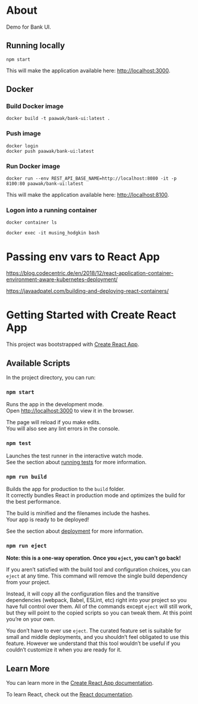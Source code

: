 # About

Demo for Bank UI. 

## Running locally

    npm start

This will make the application available here: <http://localhost:3000>. 

## Docker
### Build Docker image

    docker build -t paawak/bank-ui:latest .

### Push image

    docker login
    docker push paawak/bank-ui:latest
      

### Run Docker image

    docker run --env REST_API_BASE_NAME=http://localhost:8080 -it -p 8100:80 paawak/bank-ui:latest

This will make the application available here: <http://localhost:8100>.     

### Logon into a running container

    docker container ls

    docker exec -it musing_hodgkin bash

# Passing env vars to React App

<https://blog.codecentric.de/en/2018/12/react-application-container-environment-aware-kubernetes-deployment/>


<https://javaadpatel.com/building-and-deploying-react-containers/>

# Getting Started with Create React App

This project was bootstrapped with [Create React App](https://github.com/facebook/create-react-app).

## Available Scripts

In the project directory, you can run:

### `npm start`

Runs the app in the development mode.\
Open [http://localhost:3000](http://localhost:3000) to view it in the browser.

The page will reload if you make edits.\
You will also see any lint errors in the console.

### `npm test`

Launches the test runner in the interactive watch mode.\
See the section about [running tests](https://facebook.github.io/create-react-app/docs/running-tests) for more information.

### `npm run build`

Builds the app for production to the `build` folder.\
It correctly bundles React in production mode and optimizes the build for the best performance.

The build is minified and the filenames include the hashes.\
Your app is ready to be deployed!

See the section about [deployment](https://facebook.github.io/create-react-app/docs/deployment) for more information.

### `npm run eject`

**Note: this is a one-way operation. Once you `eject`, you can’t go back!**

If you aren’t satisfied with the build tool and configuration choices, you can `eject` at any time. This command will remove the single build dependency from your project.

Instead, it will copy all the configuration files and the transitive dependencies (webpack, Babel, ESLint, etc) right into your project so you have full control over them. All of the commands except `eject` will still work, but they will point to the copied scripts so you can tweak them. At this point you’re on your own.

You don’t have to ever use `eject`. The curated feature set is suitable for small and middle deployments, and you shouldn’t feel obligated to use this feature. However we understand that this tool wouldn’t be useful if you couldn’t customize it when you are ready for it.

## Learn More

You can learn more in the [Create React App documentation](https://facebook.github.io/create-react-app/docs/getting-started).

To learn React, check out the [React documentation](https://reactjs.org/).
